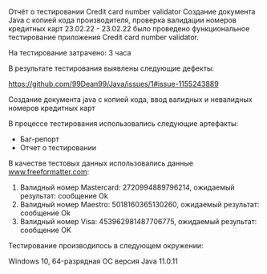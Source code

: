 Отчёт о тестировании Credit card number validator
Создание документа Java с копией кода производителя, проверка валидации номеров кредитных карт 
23.02.22 - 23.02.22 было проведено функциональное тестирование приложения Credit card number validator.

На тестирование затрачено: 3 часа

В результате тестирования выявлены следующие дефекты:

https://github.com/99Dean99/Java/issues/1#issue-1155243889

Создание документа java с копией кода, ввод валидных и невалидных номеров кредитных карт 

В процессе тестирования использовались следующие артефакты:
- Баг-репорт
- Отчет о тестировании

В качестве тестовых данных использовались данные www.freeformatter.com:

1. Валидный номер Mastercard: 2720994889796214, ожидаемый результат: сообщение Ok
2. Валидный номер Maestro: 5018160365130260, ожидаемый результат: сообщение Ok
3. Валидный номер Visa: 453962981487706775, ожидаемый результат: сообщение OK
    
Тестирование производилось в следующем окружении:

Windows 10, 64-разрядная ОС
версия Java 11.0.11
